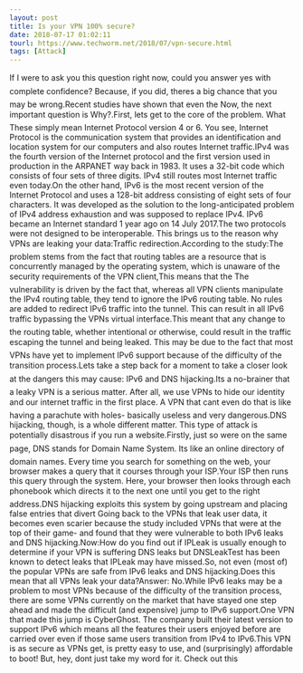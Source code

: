 ```yaml
---
layout: post
title: Is your VPN 100% secure?
date: 2018-07-17 01:02:11
tourl: https://www.techworm.net/2018/07/vpn-secure.html
tags: [Attack]
---
```

If I were to ask you this question right now, could you answer yes with complete confidence? Because, if you did, theres a big chance that you may be wrong.Recent studies have shown that even the Now, the next important question is Why?.First, lets get to the core of the problem. What These simply mean Internet Protocol version 4 or 6. You see, Internet Protocol is the communication system that provides an identification and location system for our computers and also routes Internet traffic.IPv4 was the fourth version of the Internet protocol and the first version used in production in the ARPANET way back in 1983. It uses a 32-bit code which consists of four sets of three digits. IPv4 still routes most Internet traffic even today.On the other hand, IPv6 is the most recent version of the Internet Protocol and uses a 128-bit address consisting of eight sets of four characters. It was developed as the solution to the long-anticipated problem of IPv4 address exhaustion and was supposed to replace IPv4. IPv6 became an Internet standard 1 year ago on 14 July 2017.The two protocols were not designed to be interoperable. This brings us to the reason why VPNs are leaking your data:Traffic redirection.According to the study:The problem stems from the fact that routing tables are a resource that is concurrently managed by the operating system, which is unaware of the security requirements of the VPN client,This means that the The vulnerability is driven by the fact that, whereas all VPN clients manipulate the IPv4 routing table, they tend to ignore the IPv6 routing table. No rules are added to redirect IPv6 traffic into the tunnel. This can result in all IPv6 traffic bypassing the VPNs virtual interface.This meant that any change to the routing table, whether intentional or otherwise, could result in the traffic escaping the tunnel and being leaked. This may be due to the fact that most VPNs have yet to implement IPv6 support because of the difficulty of the transition process.Lets take a step back for a moment to take a closer look at the dangers this may cause: IPv6 and DNS hijacking.Its a no-brainer that a leaky VPN is a serious matter. After all, we use VPNs to hide our identity and our internet traffic in the first place. A VPN that cant even do that is like having a parachute with holes- basically useless and very dangerous.DNS hijacking, though, is a whole different matter. This type of attack is potentially disastrous if you run a website.Firstly, just so were on the same page, DNS stands for Domain Name System. Its like an online directory of domain names. Every time you search for something on the web, your browser makes a query that it courses through your ISP.Your ISP then runs this query through the system. Here, your browser then looks through each phonebook which directs it to the next one until you get to the right address.DNS hijacking exploits this system by going upstream and placing false entries that divert Going back to the VPNs that leak user data, it becomes even scarier because the study included VPNs that were at the top of their game- and found that they were vulnerable to both IPv6 leaks and DNS hijacking.Now:How do you find out if IPLeak is usually enough to determine if your VPN is suffering DNS leaks but DNSLeakTest has been known to detect leaks that IPLeak may have missed.So, not even (most of) the popular VPNs are safe from IPv6 leaks and DNS hijacking.Does this mean that all VPNs leak your data?Answer: No.While IPv6 leaks may be a problem to most VPNs because of the difficulty of the transition process, there are some VPNs currently on the market that have stayed one step ahead and made the difficult (and expensive) jump to IPv6 support.One VPN that made this jump is CyberGhost. The company built their latest version to support IPv6 which means all the features their users enjoyed before are carried over even if those same users transition from IPv4 to IPv6.This VPN is as secure as VPNs get, is pretty easy to use, and (surprisingly) affordable to boot! But, hey, dont just take my word for it. Check out this 